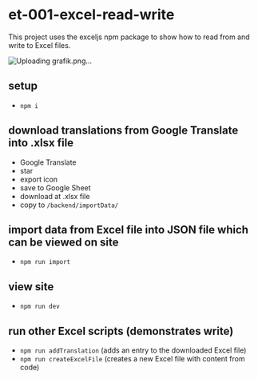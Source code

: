 # et-001-excel-read-write

This project uses the exceljs npm package to show how to read from and write to Excel files.

![Uploading grafik.png…]()

## setup

- `npm i`

## download translations from Google Translate into .xlsx file

- Google Translate
- star
- export icon
- save to Google Sheet
- download at .xlsx file
- copy to `/backend/importData/`

## import data from Excel file into JSON file which can be viewed on site

- `npm run import`

## view site

- `npm run dev`

## run other Excel scripts (demonstrates write)

- `npm run addTranslation` (adds an entry to the downloaded Excel file)
- `npm run createExcelFile` (creates a new Excel file with content from code)

